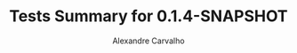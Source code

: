 ---
title: Tests Summary for 0.1.4-SNAPSHOT
author: Alexandre Carvalho
menu_title: 0.1.4-SNAPSHOT
category: surefire_reports
layout: iframe
iframe_url: /docs/0.1.4-SNAPSHOT/site/surefire-report.html
order: 2
---